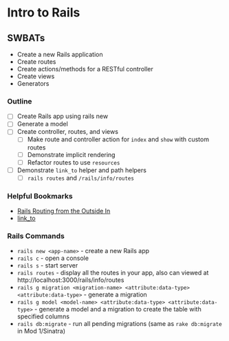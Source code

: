 # Intro to Rails
 
## SWBATs

* Create a new Rails application
* Create routes 
* Create actions/methods for a RESTful controller
* Create views
* Generators 

### Outline

* [ ] Create Rails app using rails new
* [ ] Generate a model
* [ ] Create controller, routes, and views
  * [ ] Make route and controller action for `index` and `show` with custom routes
  * [ ] Demonstrate implicit rendering
  * [ ] Refactor routes to use `resources`
* [ ] Demonstrate `link_to` helper and path helpers
  * [ ] `rails routes` and `/rails/info/routes`

### Helpful Bookmarks

* [Rails Routing from the Outside In](https://guides.rubyonrails.org/routing.html)
* [link_to](https://apidock.com/rails/ActionView/Helpers/UrlHelper/link_to)

### Rails Commands
* `rails new <app-name>` - create a new Rails app
* `rails c` - open a console
* `rails s` - start server
* `rails routes` - display all the routes in your app, also can viewed at http://localhost:3000/rails/info/routes
* `rails g migration <migration-name> <attribute:data-type> <attribute:data-type>` - generate a migration
* `rails g model <model-name> <attribute:data-type> <attribute:data-type>` - generate a model and a migration to create the table with specified columns
* `rails db:migrate` - run all pending migrations (same as `rake db:migrate` in Mod 1/Sinatra)